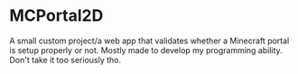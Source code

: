 # MCPortal2D
A small custom project/a web app that validates whether a Minecraft portal is setup properly or not. Mostly made to develop my programming ability. Don't take it too seriously tho.